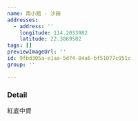 ```yaml
---
name: 南小館 - 沙田
addresses:
  - address: ''
    longitude: 114.2033982
    latitude: 22.3869582
tags: []
previewImageUrl: ''
id: 9fbd305a-e1aa-5d74-84a6-bf51077c951c
group: ''

---
```

### Detail
紅底中資
